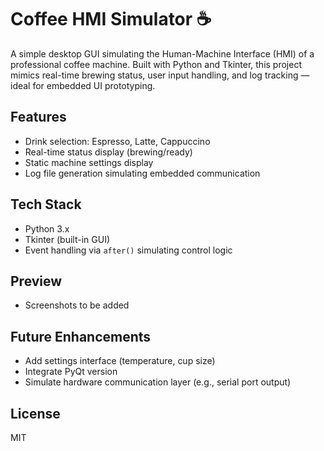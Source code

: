 # Coffee HMI Simulator ☕️

A simple desktop GUI simulating the Human-Machine Interface (HMI) of a professional coffee machine. Built with Python and Tkinter, this project mimics real-time brewing status, user input handling, and log tracking — ideal for embedded UI prototyping.

## Features
- Drink selection: Espresso, Latte, Cappuccino
- Real-time status display (brewing/ready)
- Static machine settings display
- Log file generation simulating embedded communication

## Tech Stack
- Python 3.x
- Tkinter (built-in GUI)
- Event handling via `after()` simulating control logic

## Preview
- Screenshots to be added

## Future Enhancements
- Add settings interface (temperature, cup size)
- Integrate PyQt version
- Simulate hardware communication layer (e.g., serial port output)

## License
MIT
